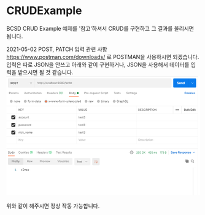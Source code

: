 # CRUDExample
BCSD CRUD Example
예제를 '참고'하셔서 CRUD를 구현하고 그 결과를 올리시면 됩니다.

2021-05-02 POST, PATCH 입력 관련 사항  
https://www.postman.com/downloads/ 로 POSTMAN을 사용하시면 되겠습니다.  
입력은 따로 JSON을 안쓰고 아래와 같이 구현하거나, JSON을 사용해서 데이터를 입력을 받으시면 될 것 같습니다.
![postman](./postmanInsert.PNG)

위와 같이 해주시면 정상 작동 가능합니다.
